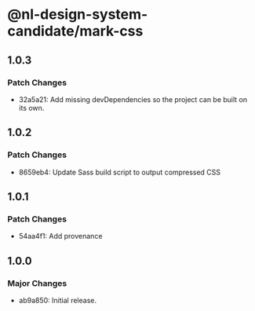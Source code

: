 # @nl-design-system-candidate/mark-css

## 1.0.3

### Patch Changes

- 32a5a21: Add missing devDependencies so the project can be built on its own.

## 1.0.2

### Patch Changes

- 8659eb4: Update Sass build script to output compressed CSS

## 1.0.1

### Patch Changes

- 54aa4f1: Add provenance

## 1.0.0

### Major Changes

- ab9a850: Initial release.
